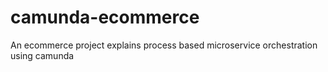 # camunda-ecommerce
An ecommerce project explains process based microservice orchestration using camunda
